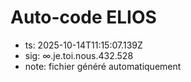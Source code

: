 # Auto-code ELIOS
- ts: 2025-10-14T11:15:07.139Z
- sig: ∞.je.toi.nous.432.528
- note: fichier généré automatiquement